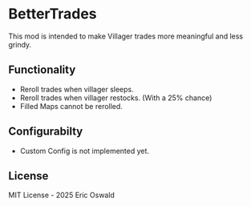 # BetterTrades

This mod is intended to make Villager trades more meaningful and less grindy.

## Functionality

- Reroll trades when villager sleeps.
- Reroll trades when villager restocks. (With a 25% chance)
- Filled Maps cannot be rerolled.

## Configurabilty

- Custom Config is not implemented yet.

## License

MIT License - 2025 Eric Oswald
